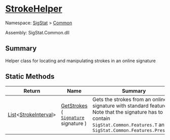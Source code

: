 # [StrokeHelper](./StrokeHelper.md)

Namespace: [SigStat]() > [Common](./README.md)

Assembly: SigStat.Common.dll

## Summary
Helper class for locating and manipulating strokes in an online signature

## Static Methods

| Return | Name | Summary | 
| --- | --- | --- | 
| [List](https://docs.microsoft.com/en-us/dotnet/api/System.Collections.Generic.List-1)\<[StrokeInterval](./StrokeInterval.md)> | [GetStrokes](./Methods/StrokeHelper-100663402.md) ( [`Signature`](./Signature.md) signature ) | Gets the strokes from an online signature with standard features. Note that  the signature has to contain `SigStat.Common.Features.T` and `SigStat.Common.Features.Pressure` | 


